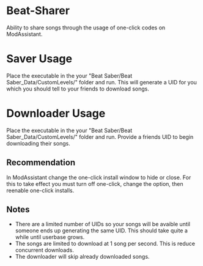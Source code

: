 # Beat-Sharer

Ability to share songs through the usage of one-click codes on ModAssistant.

# Saver Usage

Place the executable in the your "Beat Saber/Beat Saber_Data/CustomLevels/" folder and run.
This will generate a UID for you which you should tell to your friends to download songs.

# Downloader Usage

Place the executable in the your "Beat Saber/Beat Saber_Data/CustomLevels/" folder and run.
Provide a friends UID to begin downloading their songs.

## Recommendation

In ModAssistant change the one-click install window to hide or close.
For this to take effect you must turn off one-click, change the option, then reenable one-click installs.


## Notes

* There are a limited number of UIDs so your songs will be avaible until someone ends up generating the same UID. This should take quite a while until userbase grows.
* The songs are limited to download at 1 song per second. This is reduce concurrent downloads. 
* The downloader will skip already downloaded songs.
